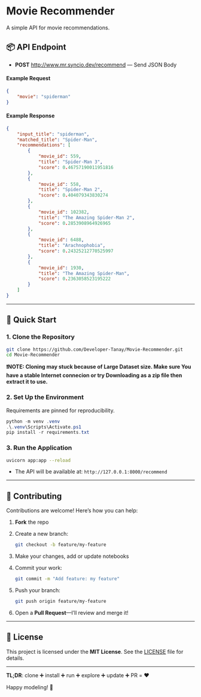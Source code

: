 # __Movie Recommender__

A simple API for movie recommendations.

## 📦 API Endpoint

- **POST** http://www.mr.syncio.dev/recommend — Send JSON Body

#### Example Request

```json
{
    "movie": "spiderman"
}
```

#### Example Response

```json
{
    "input_title": "spiderman",
    "matched_title": "Spider-Man",
    "recommendations": [
        {
            "movie_id": 559,
            "title": "Spider-Man 3",
            "score": 0.46757190011951816
        },
        {
            "movie_id": 558,
            "title": "Spider-Man 2",
            "score": 0.404079343830274
        },
        {
            "movie_id": 102382,
            "title": "The Amazing Spider-Man 2",
            "score": 0.2853908964926965
        },
        {
            "movie_id": 6488,
            "title": "Arachnophobia",
            "score": 0.24325212770525997
        },
        {
            "movie_id": 1930,
            "title": "The Amazing Spider-Man",
            "score": 0.2363058523195222
        }
    ]
}
```

---

## 🚀 Quick Start

### 1. Clone the Repository

```bash
git clone https://github.com/Developer-Tanay/Movie-Recommender.git
cd Movie-Recommender
```
**❗NOTE: Cloning may stuck because of Large Dataset size. Make sure You have a stable Internet connecion or try Downloading as a zip file then extract it to use.**

### 2. Set Up the Environment

Requirements are pinned for reproducibility.

```powershell
python -m venv .venv
.\.venv\Scripts\Activate.ps1
pip install -r requirements.txt
```

### 3. Run the Application

```bash
uvicorn app:app --reload
```

- The API will be available at: `http://127.0.0.1:8000/recommend`

---

## 🤝 Contributing

Contributions are welcome! Here’s how you can help:

1. **Fork** the repo
2. Create a new branch:

     ```bash
     git checkout -b feature/my-feature
     ```
3. Make your changes, add or update notebooks
4. Commit your work:

     ```bash
     git commit -m "Add feature: my feature"
     ```
5. Push your branch:

     ```bash
     git push origin feature/my-feature
     ```
6. Open a **Pull Request**—I’ll review and merge it!

---

## 📝 License

This project is licensed under the **MIT License**. See the [LICENSE](LICENSE) file for details.

---

**TL;DR**: clone ➕ install ➕ run ➕ explore ➕ update ➕ PR = ❤️

Happy modeling! 🚀


